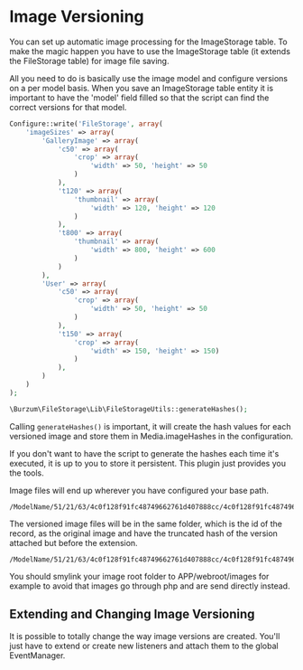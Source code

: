 Image Versioning
================

You can set up automatic image processing for the ImageStorage table. To make the magic happen you have to use the ImageStorage table (it extends the FileStorage table) for image file saving.

All you need to do is basically use the image model and configure versions on a per model basis. When you save an ImageStorage table entity it is important to have the 'model' field filled so that the script can find the correct versions for that model.

```php
Configure::write('FileStorage', array(
	'imageSizes' => array(
		'GalleryImage' => array(
			'c50' => array(
				'crop' => array(
					'width' => 50, 'height' => 50
				)
			),
			't120' => array(
				'thumbnail' => array(
					'width' => 120, 'height' => 120
				)
			),
			't800' => array(
				'thumbnail' => array(
					'width' => 800, 'height' => 600
				)
			)
		),
		'User' => array(
			'c50' => array(
				'crop' => array(
					'width' => 50, 'height' => 50
				)
			),
			't150' => array(
				'crop' => array(
					'width' => 150, 'height' => 150)
				)
			),
		)
	)
);

\Burzum\FileStorage\Lib\FileStorageUtils::generateHashes();
```

Calling ```generateHashes()``` is important, it will create the hash values for each versioned image and store them in Media.imageHashes in the configuration.

If you don't want to have the script to generate the hashes each time it's executed, it is up to you to store it persistent. This plugin just provides you the tools.

Image files will end up wherever you have configured your base path.

```
/ModelName/51/21/63/4c0f128f91fc48749662761d407888cc/4c0f128f91fc48749662761d407888cc.jpg
```

The versioned image files will be in the same folder, which is the id of the record, as the original image and have the truncated hash of the version attached but before the extension.

```
/ModelName/51/21/63/4c0f128f91fc48749662761d407888cc/4c0f128f91fc48749662761d407888cc.f91fsc.jpg
```

You should smylink your image root folder to APP/webroot/images for example to avoid that images go through php and are send directly instead.

Extending and Changing Image Versioning
---------------------------------------

It is possible to totally change the way image versions are created. You'll just have to extend or create new listeners and attach them to the global EventManager.